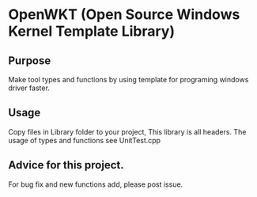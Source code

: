 # OpenWKT (Open Source Windows Kernel Template Library)
## Purpose
Make tool types and functions by using template for programing windows driver faster.
## Usage
Copy files in Library folder to your project, This library is all headers.
The usage of types and functions see UnitTest.cpp
## Advice for this project.
For bug fix and new functions add, please post issue.
